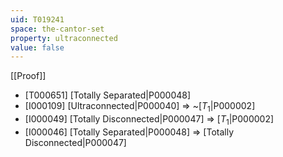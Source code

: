```yaml
---
uid: T019241
space: the-cantor-set
property: ultraconnected
value: false
---
```

[[Proof]]

* [T000651] [Totally Separated|P000048]
* [I000109] [Ultraconnected|P000040] => ~[$T_1$|P000002]
* [I000049] [Totally Disconnected|P000047] => [$T_1$|P000002]
* [I000046] [Totally Separated|P000048] => [Totally Disconnected|P000047]

